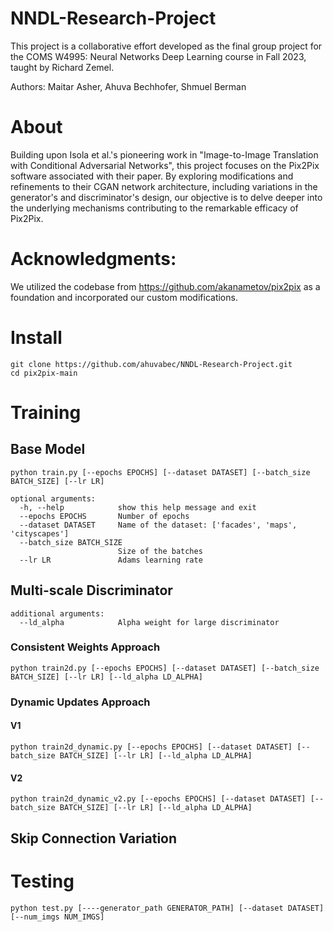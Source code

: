 # NNDL-Research-Project

This project is a collaborative effort developed as the final group project for the COMS W4995: Neural Networks Deep Learning course in Fall 2023, taught by Richard Zemel.

Authors: Maitar Asher, Ahuva Bechhofer, Shmuel Berman

# About

Building upon Isola et al.'s pioneering work in "Image-to-Image Translation with Conditional Adversarial Networks", this project focuses on the Pix2Pix software associated with their paper. By exploring modifications and refinements to their CGAN network architecture, including variations in the generator's and discriminator's design, our objective is to delve deeper into the underlying mechanisms contributing to the remarkable efficacy of Pix2Pix.

# Acknowledgments:
We utilized the codebase from https://github.com/akanametov/pix2pix as a foundation and incorporated our custom modifications.

# Install
```
git clone https://github.com/ahuvabec/NNDL-Research-Project.git
cd pix2pix-main
```

# Training

## Base Model

```
python train.py [--epochs EPOCHS] [--dataset DATASET] [--batch_size BATCH_SIZE] [--lr LR]
```
```
optional arguments:
  -h, --help            show this help message and exit
  --epochs EPOCHS       Number of epochs
  --dataset DATASET     Name of the dataset: ['facades', 'maps', 'cityscapes']
  --batch_size BATCH_SIZE
                        Size of the batches
  --lr LR               Adams learning rate
```

## Multi-scale Discriminator
 ```
 additional arguments:
   --ld_alpha            Alpha weight for large discriminator
 ```

### Consistent Weights Approach

```
python train2d.py [--epochs EPOCHS] [--dataset DATASET] [--batch_size BATCH_SIZE] [--lr LR] [--ld_alpha LD_ALPHA]
```

### Dynamic Updates Approach

#### V1

```
python train2d_dynamic.py [--epochs EPOCHS] [--dataset DATASET] [--batch_size BATCH_SIZE] [--lr LR] [--ld_alpha LD_ALPHA]
```

#### V2

```
python train2d_dynamic_v2.py [--epochs EPOCHS] [--dataset DATASET] [--batch_size BATCH_SIZE] [--lr LR] [--ld_alpha LD_ALPHA]
```
## Skip Connection Variation

# Testing

```
python test.py [----generator_path GENERATOR_PATH] [--dataset DATASET] [--num_imgs NUM_IMGS]
```
